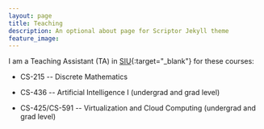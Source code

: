```yaml
---
layout: page
title: Teaching
description: An optional about page for Scriptor Jekyll theme
feature_image:
---
```


I am a Teaching Assistant (TA)  in [SIU](https://www.siu.edu){:target="_blank"} for these courses: 

* CS-215 -- Discrete Mathematics 

* CS-436 -- Artificial Intelligence I (undergrad and grad level)

* CS-425/CS-591 --   Virtualization and Cloud Computing (undergrad and grad level)
